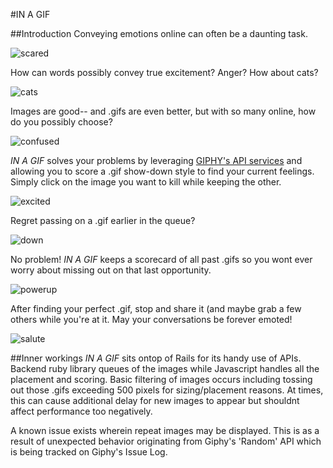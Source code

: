 #IN A GIF

##Introduction
Conveying emotions online can often be a daunting task. 

![scared](http://s3.amazonaws.com/giphygifs/media/DHujNQWc9XjRC/giphy.gif)

How can words possibly convey true excitement? Anger? How about cats? 

![cats](http://s3.amazonaws.com/giphygifs/media/UuIom9saJP5eg/giphy.gif)


Images are good-- and .gifs are even better, but with so many online, how do you possibly choose? 

![confused](http://s3.amazonaws.com/giphygifs/media/v0eHX3n28wvoQ/giphy.gif)

*IN A GIF* solves your problems by leveraging [GIPHY's API services](https://github.com/giphy/GiphyAPI) and allowing you to score a .gif show-down style to find your current feelings. Simply click on the image you want to kill while keeping the other.

![excited](http://s3.amazonaws.com/giphygifs/media/G3jZwNpYd7wnm/giphy.gif)

Regret passing on a .gif earlier in the queue? 

![down](http://s3.amazonaws.com/giphygifs/media/rfAc51qRkoAHC/giphy.gif)

No problem! *IN A GIF* keeps a scorecard of all past .gifs so you wont ever worry about missing out on that last opportunity. 

![powerup](http://media.giphy.com/media/WnZT6RnEwbKP6/giphy.gif)

After finding your perfect .gif, stop and share it (and maybe grab a few others while you're at it. May your conversations be forever emoted! 

![salute](http://s3.amazonaws.com/giphygifs/media/SS7BbrR0YJ3R6/giphy.gif)

##Inner workings
*IN A GIF* sits ontop of Rails for its handy use of APIs. Backend ruby library queues of the images while Javascript handles all the placement and scoring. Basic filtering of images occurs including tossing out those .gifs exceeding 500 pixels for sizing/placement reasons. At times, this can cause additional delay for new images to appear but shouldnt affect performance too negatively.

 A known issue exists wherein repeat images may be displayed. This is as a result of unexpected behavior originating from Giphy's 'Random' API which is being tracked on Giphy's Issue Log. 
